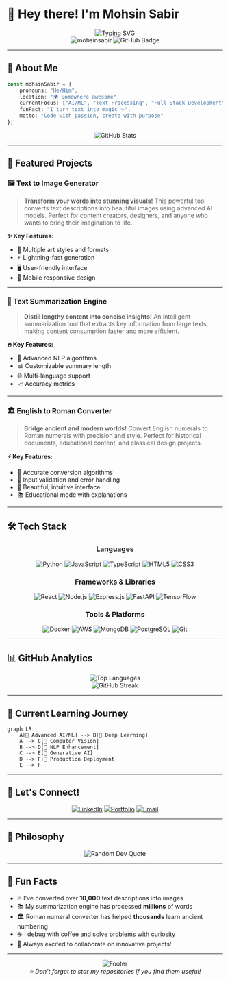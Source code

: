 # 🚀 Hey there! I'm Mohsin Sabir

<div align="center">
  <img src="https://readme-typing-svg.herokuapp.com?font=Fira+Code&size=30&duration=3000&pause=1000&color=00D4FF&center=true&vCenter=true&width=600&lines=Full+Stack+Developer;AI+%26+ML+Enthusiast;Text+Processing+Expert;Creative+Problem+Solver" alt="Typing SVG" />
</div>

<div align="center">
  <img src="https://komarev.com/ghpvc/?username=mohsinsabir&label=Profile%20views&color=0e75b6&style=flat" alt="mohsinsabir" />
  <img src="https://img.shields.io/github/followers/mohsinsabir?label=Followers&style=social" alt="GitHub Badge">
</div>

---

## 🌟 About Me

```typescript
const mohsinSabir = {
    pronouns: "He/Him",
    location: "🌍 Somewhere awesome",
    currentFocus: ["AI/ML", "Text Processing", "Full Stack Development"],
    funFact: "I turn text into magic ✨",
    motto: "Code with passion, create with purpose"
};
```

<div align="center">
  <img src="https://github-readme-stats.vercel.app/api?username=mohsinsabir&theme=radical&show_icons=true&hide_border=true&count_private=true" alt="GitHub Stats" />
</div>

---

## 🎯 Featured Projects

<div align="left">

### 🖼️ Text to Image Generator
> **Transform your words into stunning visuals!** This powerful tool converts text descriptions into beautiful images using advanced AI models. Perfect for content creators, designers, and anyone who wants to bring their imagination to life.

**✨ Key Features:**
- 🎨 Multiple art styles and formats
- ⚡ Lightning-fast generation
- 🖥️ User-friendly interface
- 📱 Mobile responsive design

</div>

---

<div align="left">

### 📝 Text Summarization Engine

> **Distill lengthy content into concise insights!** An intelligent summarization tool that extracts key information from large texts, making content consumption faster and more efficient.

**🔥 Key Features:**
- 🧠 Advanced NLP algorithms
- 📊 Customizable summary length
- 🌐 Multi-language support
- 📈 Accuracy metrics

</div>

---

<div align="left">

### 🏛️ English to Roman Converter

> **Bridge ancient and modern worlds!** Convert English numerals to Roman numerals with precision and style. Perfect for historical documents, educational content, and classical design projects.

**⚡ Key Features:**
- 🔢 Accurate conversion algorithms
- 🎯 Input validation and error handling
- 🎨 Beautiful, intuitive interface
- 📚 Educational mode with explanations

</div>

---

## 🛠️ Tech Stack

<div align="center">

### Languages
![Python](https://img.shields.io/badge/Python-3776AB?style=for-the-badge&logo=python&logoColor=white)
![JavaScript](https://img.shields.io/badge/JavaScript-F7DF1E?style=for-the-badge&logo=javascript&logoColor=black)
![TypeScript](https://img.shields.io/badge/TypeScript-007ACC?style=for-the-badge&logo=typescript&logoColor=white)
![HTML5](https://img.shields.io/badge/HTML5-E34F26?style=for-the-badge&logo=html5&logoColor=white)
![CSS3](https://img.shields.io/badge/CSS3-1572B6?style=for-the-badge&logo=css3&logoColor=white)

### Frameworks & Libraries
![React](https://img.shields.io/badge/React-20232A?style=for-the-badge&logo=react&logoColor=61DAFB)
![Node.js](https://img.shields.io/badge/Node.js-43853D?style=for-the-badge&logo=node.js&logoColor=white)
![Express.js](https://img.shields.io/badge/Express.js-404D59?style=for-the-badge&logo=express&logoColor=white)
![FastAPI](https://img.shields.io/badge/FastAPI-005571?style=for-the-badge&logo=fastapi)
![TensorFlow](https://img.shields.io/badge/TensorFlow-FF6F00?style=for-the-badge&logo=tensorflow&logoColor=white)

### Tools & Platforms
![Docker](https://img.shields.io/badge/Docker-2496ED?style=for-the-badge&logo=docker&logoColor=white)
![AWS](https://img.shields.io/badge/AWS-232F3E?style=for-the-badge&logo=amazon-aws&logoColor=white)
![MongoDB](https://img.shields.io/badge/MongoDB-4EA94B?style=for-the-badge&logo=mongodb&logoColor=white)
![PostgreSQL](https://img.shields.io/badge/PostgreSQL-316192?style=for-the-badge&logo=postgresql&logoColor=white)
![Git](https://img.shields.io/badge/Git-F05032?style=for-the-badge&logo=git&logoColor=white)

</div>

---

## 📊 GitHub Analytics

<div align="center">
  <img src="https://github-readme-stats.vercel.app/api/top-langs/?username=mohsinsabir&layout=compact&theme=radical&hide_border=true" alt="Top Languages" />
</div>

<div align="center">
  <img src="https://github-readme-streak-stats.herokuapp.com/?user=mohsinsabir&theme=radical&hide_border=true" alt="GitHub Streak" />
</div>

---

## 🌱 Current Learning Journey

```mermaid
graph LR
    A[🤖 Advanced AI/ML] --> B[🧠 Deep Learning]
    A --> C[🔮 Computer Vision]
    B --> D[📝 NLP Enhancement]
    C --> E[🎨 Generative AI]
    D --> F[🚀 Production Deployment]
    E --> F
```

---

## 🤝 Let's Connect!

<div align="center">

[![LinkedIn](https://img.shields.io/badge/LinkedIn-0077B5?style=for-the-badge&logo=linkedin&logoColor=white)](https://www.linkedin.com/in/mohsin-sabir-1a46a82b7)
[![Portfolio](https://img.shields.io/badge/Portfolio-FF5722?style=for-the-badge&logo=todoist&logoColor=white)](https://mohsin-sabir-portfolio.vercel.app/)
[![Email](https://img.shields.io/badge/Email-D14836?style=for-the-badge&logo=gmail&logoColor=white)](mailto:sabirmohsin65@gmail.com)

</div>

---

## 💭 Philosophy

<div align="center">
  <img src="https://quotes-github-readme.vercel.app/api?type=horizontal&theme=radical" alt="Random Dev Quote"/>
</div>

---

## 🎯 Fun Facts

- 🔥 I've converted over **10,000** text descriptions into images
- 📚 My summarization engine has processed **millions** of words
- 🏛️ Roman numeral converter has helped **thousands** learn ancient numbering
- ☕ I debug with coffee and solve problems with curiosity
- 🌟 Always excited to collaborate on innovative projects!

---

<div align="center">
  <img src="https://capsule-render.vercel.app/api?type=waving&color=gradient&height=100&section=footer" alt="Footer"/>
</div>

<div align="center">
  <i>⭐ Don't forget to star my repositories if you find them useful!</i>
</div>
